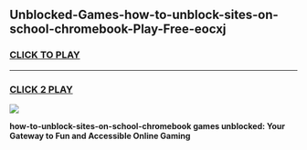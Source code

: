 
## Unblocked-Games-how-to-unblock-sites-on-school-chromebook-Play-Free-eocxj
<h3>
<a href="https://premium76.site?title=how-to-unblock-sites-on-school-chromebook&ref=18A1">CLICK TO PLAY</a></h3>
<hr>

<h3>
<a href="https://premium76.site?title=how-to-unblock-sites-on-school-chromebook&ref=18A1">CLICK 2 PLAY</a>
  
</h3>

<a href="https://premium76.site?title=how-to-unblock-sites-on-school-chromebook&ref=18A1"><img src="https://clearcache.store/games.png"></a>


**how-to-unblock-sites-on-school-chromebook games unblocked: Your Gateway to Fun and Accessible Online Gaming**
